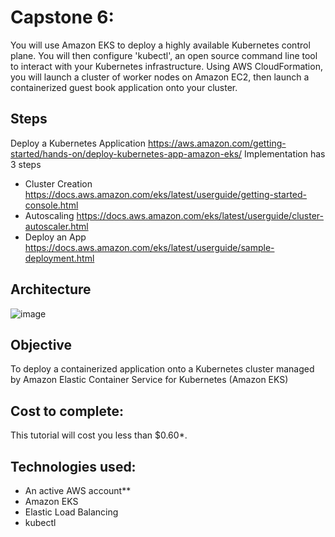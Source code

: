 # Capstone 6:
You will use Amazon EKS to deploy a highly available Kubernetes control plane. 
You will then configure 'kubectl', an open source command line tool to interact with your Kubernetes infrastructure. 
Using AWS CloudFormation, you will launch a cluster of worker nodes on Amazon EC2, then launch a containerized guest book application onto your cluster.

## Steps
Deploy a Kubernetes Application https://aws.amazon.com/getting-started/hands-on/deploy-kubernetes-app-amazon-eks/
Implementation has 3 steps
* Cluster Creation https://docs.aws.amazon.com/eks/latest/userguide/getting-started-console.html
* Autoscaling https://docs.aws.amazon.com/eks/latest/userguide/cluster-autoscaler.html
* Deploy an App https://docs.aws.amazon.com/eks/latest/userguide/sample-deployment.html

## Architecture
![image](https://user-images.githubusercontent.com/4485129/114260255-5492b180-99f1-11eb-8eb5-6c1255e81a39.png)

## Objective 
To deploy a containerized application onto a Kubernetes cluster managed by Amazon Elastic Container Service for Kubernetes (Amazon EKS)

## Cost to complete:  
This tutorial will cost you less than $0.60*.
 
## Technologies used:
* An active AWS account**
* Amazon EKS
* Elastic Load Balancing
* kubectl
